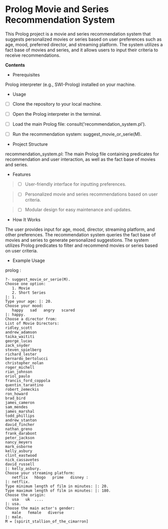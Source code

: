 # Prolog Movie and Series Recommendation System

This Prolog project is a movie and series recommendation system that suggests personalized movies or series based on user preferences such as age, mood, preferred director, and streaming platform. The system utilizes a fact base of movies and series, and it allows users to input their criteria to receive recommendations.

**Contents**


- Prerequisites

Prolog interpreter (e.g., SWI-Prolog) installed on your machine.

- Usage

- [ ] Clone the repository to your local machine.

- [ ] Open the Prolog interpreter in the terminal.

- [ ] Load the main Prolog file: consult('recommendation_system.pl').

- [ ] Run the recommendation system: suggest_movie_or_serie(M).

- Project Structure

recommendation_system.pl: The main Prolog file containing predicates for recommendation and user interaction, as well as the fact base of movies and series.

- Features

> - [ ]  User-friendly interface for inputting preferences.

> - [ ] Personalized movie and series recommendations based on user criteria.

> - [ ] Modular design for easy maintenance and updates.


- How It Works

The user provides input for age, mood, director, streaming platform, and other preferences.
The recommendation system queries the fact base of movies and series to generate personalized suggestions.
The system utilizes Prolog predicates to filter and recommend movies or series based on user criteria.

- Example Usage

prolog :




```
?- suggest_movie_or_serie(M).
Choose one option:
   1. Movie
   2. Short Series
|: 1.
Type your age: |: 20.
Choose your mood: 
   happy   sad   angry   scared
|: happy.
Choose a director from:
List of Movie Directors:
ridley_scott
andrew_adamson
taika_waititi
george_lucas
zack_snyder
steven_spielberg
richard_lester
bernardo_bertolucci
christopher_nolan
roger_michell
rian_johnson
oriol_paulo
francis_ford_coppola
quentin_tarantino
robert_zemeckis
ron_howard
brad_bird
james_cameron
sam_mendes
james_marshal
todd_phillips
andrew_stanton
david_fincher
nathan_greno
frank_darabont
peter_jackson
nancy_meyers
mark_osborne
kelly_asbury
clint_eastwood
nick_cassavetes
david_russell
|: kelly_asbury.
Choose your streaming platform: 
   netflix   hbogo   prime   disney : 
|: netflix.
Type minimum length of film in minutes: |: 20.
Type maximum length of film in minutes: |: 180.
Choose the origin: 
   usa   uk  .... 
|: usa.
Choose the main actor's gender: 
   male   female   diverse
|: male.
M = [spirit_stallion_of_the_cimarron]
```
